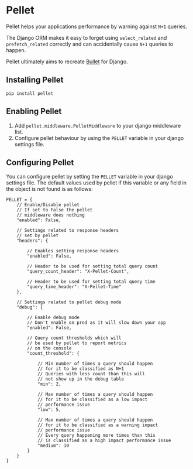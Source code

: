 # Pellet

Pellet helps your applications performance by warning against `N+1` queries.

The Django ORM makes it easy to forget using `select_related` and `prefetch_related` correctly and can accidentally cause `N+1` queries to happen.

Pellet ultimately aims to recreate [Bullet](https://github.com/flyerhzm/bullet) for Django.

## Installing Pellet

`pip install pellet`

## Enabling Pellet

1. Add `pellet.middleware.PelletMiddleware` to your django middleware list.
2. Configure pellet behaviour by using the `PELLET` variable in your django settings file.

## Configuring Pellet

You can configure pellet by setting the `PELLET` variable in your django settings file. The default values used by pellet if this variable or any field in the object is not found is as follows:

```
PELLET = {
    // Enable/Disable pellet
    // If set to False the pellet
    // middleware does nothing
    "enabled": False,

    // Settings related to response headers
    // set by pellet
    "headers": {

        // Enables setting response headers
        "enabled": False,

        // Header to be used for setting total query count
        "query_count_header": "X-Pellet-Count",

        // Header to be used for setting total query time
        "query_time_header": "X-Pellet-Time"
    },

    // Settings related to pellet debug mode
    "debug": {

        // Enable debug mode
        // Don't enable on prod as it will slow down your app
        "enabled": False,

        // Query count thresholds which will
        // be used by pellet to report metrics
        // on the console
        "count_threshold": {

            // Min number of times a query should happen
            // for it to be classified as N+1
            // Queries with less count than this will
            // not show up in the debug table
            "min": 2,

            // Max number of times a query should happen
            // for it to be classified as a low impact
            // performance issue
            "low": 5,

            // Max number of times a query should happen
            // for it to be classified as a warning impact
            // performance issue
            // Every query happening more times than this
            // is classified as a high impact performance issue
            "medium": 10
        }
    }
}
```

